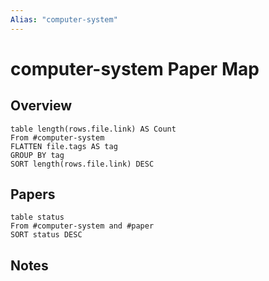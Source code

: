 ```yaml
---
Alias: "computer-system"
---
```


# computer-system Paper Map

## Overview

```dataview
table length(rows.file.link) AS Count
From #computer-system
FLATTEN file.tags AS tag
GROUP BY tag
SORT length(rows.file.link) DESC
```

## Papers

```dataview
table status
From #computer-system and #paper
SORT status DESC
```

## Notes
